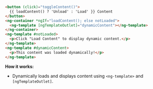 ```html
<button (click)="toggleContent()">
  {{ loadContent() ? 'Unload' : 'Load' }} Content
</button>
<ng-container *ngIf="loadContent(); else notLoaded">
  <ng-template [ngTemplateOutlet]="dynamicContent"></ng-template>
</ng-container>
<ng-template #notLoaded>
  <p>Click "Load Content" to display dynamic content.</p>
</ng-template>
<ng-template #dynamicContent>
  <p>This content was loaded dynamically!</p>
</ng-template>
```

**How it works:**
- Dynamically loads and displays content using `<ng-template>` and `[ngTemplateOutlet]`.
